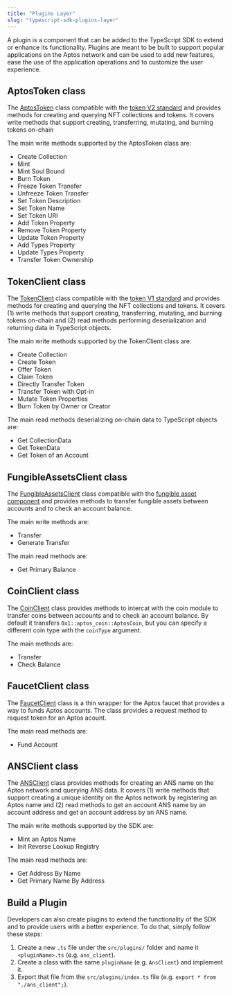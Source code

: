 ```yaml
---
title: "Plugins Layer"
slug: "typescript-sdk-plugins-layer"
---
```


A plugin is a component that can be added to the TypeScript SDK to extend or enhance its functionality. Plugins are meant to be built to support popular applications on the Aptos network and can be used to add new features, ease the use of the application operations and to customize the user experience.

## AptosToken class

The [AptosToken](https://github.com/aptos-labs/aptos-core/blob/main/ecosystem/typescript/sdk/src/plugins/aptos_token.ts) class compatible with the [token V2 standard](../../standards/aptos-token-v2.md) and provides methods for creating and querying NFT collections and tokens.
It covers write methods that support creating, transferring, mutating, and burning tokens on-chain

The main write methods supported by the AptosToken class are:

- Create Collection
- Mint
- Mint Soul Bound
- Burn Token
- Freeze Token Transfer
- Unfreeze Token Transfer
- Set Token Description
- Set Token Name
- Set Token URI
- Add Token Property
- Remove Token Property
- Update Token Property
- Add Types Property
- Update Types Property
- Transfer Token Ownership

## TokenClient class

The [TokenClient](https://github.com/aptos-labs/aptos-core/blob/main/ecosystem/typescript/sdk/src/plugins/token_client.ts) class compatible with the [token V1 standard](../../standards/aptos-token.md) and provides methods for creating and querying the NFT collections and tokens.
It covers (1) write methods that support creating, transferring, mutating, and burning tokens on-chain and (2) read methods performing deserialization and returning data in TypeScript objects.

The main write methods supported by the TokenClient class are:

- Create Collection
- Create Token
- Offer Token
- Claim Token
- Directly Transfer Token
- Transfer Token with Opt-in
- Mutate Token Properties
- Burn Token by Owner or Creator

The main read methods deserializing on-chain data to TypeScript objects are:

- Get CollectionData
- Get TokenData
- Get Token of an Account

## FungibleAssetsClient class

The [FungibleAssetsClient](https://github.com/aptos-labs/aptos-core/blob/main/ecosystem/typescript/sdk/src/plugins/fungible_asset_client.ts) class compatible with the [fungible asset component](../../standards/fungible-asset.md) and provides methods to transfer fungible assets between accounts and to check an account balance.

The main write methods are:

- Transfer
- Generate Transfer

The main read methods are:

- Get Primary Balance

## CoinClient class

The [CoinClient](https://github.com/aptos-labs/aptos-core/blob/main/ecosystem/typescript/sdk/src/plugins/coin_client.ts) class provides methods to intercat with the coin module to transfer coins between accounts and to check an account balance. By default it transfers `0x1::aptos_coin::AptosCoin`, but you can specify a different coin type with the `coinType` argument.

The main methods are:

- Transfer
- Check Balance

## FaucetClient class

The [FaucetClient](https://github.com/aptos-labs/aptos-core/blob/main/ecosystem/typescript/sdk/src/plugins/faucet_client.ts) class is a thin wrapper for the Aptos faucet that provides a way to funds Aptos accounts. The class provides a request method to request token for an Aptos acount.

The main read methods are:

- Fund Account

## ANSClient class

The [ANSClient](https://github.com/aptos-labs/aptos-core/blob/main/ecosystem/typescript/sdk/src/plugins/ans_client.ts) class provides methods for creating an ANS name on the Aptos network and querying ANS data.
It covers (1) write methods that support creating a unique identity on the Aptos network by registering an Aptos name and (2) read methods to get an account ANS name by an account address and get an account address by an ANS name.

The main write methods supported by the SDK are:

- Mint an Aptos Name
- Init Reverse Lookup Registry

The main read methods are:

- Get Address By Name
- Get Primary Name By Address

## Build a Plugin

Developers can also create plugins to extend the functionality of the SDK and to provide users with a better experience. To do that, simply follow these steps:

1. Create a new `.ts` file under the `src/plugins/` folder and name it `<pluginName>.ts` (e.g. `ans_client`).
2. Create a class with the same `pluginName` (e.g. `AnsClient`) and implement it.
3. Export that file from the `src/plugins/index.ts` file (e.g. `export * from "./ans_client";`).

